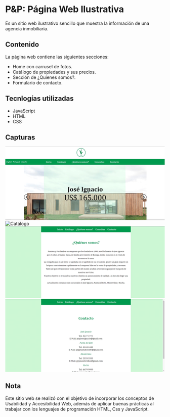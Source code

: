 
# P&P: Página Web Ilustrativa
Es un sitio web ilustrativo sencillo que muestra la información de una agencia inmobiliaria. 

## Contenido 
La página web contiene las siguientes secciones:
- Home con carrusel de fotos.
- Catálogo de propiedades y sus precios.
- Sección de ¿Quienes somos?.
- Formulario de contacto.

## Tecnlogías utilizadas
- JavaScript
- HTML
- CSS

## Capturas 
![Home](./assets/p&p_home.png)
![Catálogo](./assets/p&p_catálogo.png)
![QuienesSomos](./assets/p&p_quienesSomos.png)
![Contacto](./assets/p&p_contactos.png)

## Nota
Este sitio web se realizó con el objetivo de incorporar los conceptos de Usabilidad y Accesibilidad Web, además de aplicar buenas prácticas al trabajar
con los lenguajes de programación HTML, Css y JavaScript.

